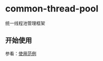 # common-thread-pool
统一线程池管理框架

## 开始使用
参看：[使用范例](https://github.com/waltertan1988/common-tools/blob/main/common-thread-pool/src/test/java/com/walter/concurrent/test/CustomThreadPoolTest.java)